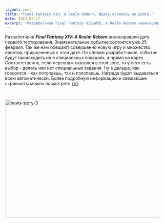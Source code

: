 ```yaml
---
layout: post
title: "Final Fantasy XIV: A Realm Reborn. Ждать осталось не долго."
date: 2013-02-17
excerpt: 'Разработчики Final Fantasy XIV&#58; A Realm Reborn анонсировали дату первого тестирования. Знаменательное событие состоится уже...'
---
```


Разработчики<em> <strong>Final Fantasy XIV: A Realm Reborn</strong></em> анонсировали дату первого тестирования. Знаменательное событие состоится уже 25 февраля. Так же нам обещают совершенно новую игру и множество ивентов, приуроченных к этой дате. По словам разработчиков, события будут происходить не в специальных локациях, а прямо на карте. Соответственно, если персонаж оказался в этой зоне, то у него есть выбор - делать или нет специальные задания. Ну а дальше, как говорится - как потопаешь, так и полопаешь. Награда будет выдаваться всем автоматически. Более подробную информацию и свежайшие скриншоты можно посмотреть <a href="http://forum.square-enix.com/ffxiv/threads/60542">тут</a>.

&nbsp;

<a href="http://gamersoul.ru/wp-content/uploads/2013/02/news-story-3.jpg"><img class="size-full wp-image-1144 aligncenter" alt="news-story-3" src="http://gamersoul.ru/wp-content/uploads/2013/02/news-story-3.jpg" width="690" height="388" /></a>